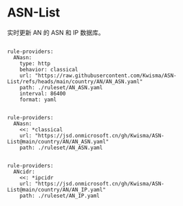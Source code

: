 
# ASN-List

实时更新 AN 的 ASN 和 IP 数据库。

<pre><code class="language-javascript">
rule-providers:
  ANasn:
    type: http
    behavior: classical
    url: "https://raw.githubusercontent.com/Kwisma/ASN-List/refs/heads/main/country/AN/AN_ASN.yaml"
    path: ./ruleset/AN_ASN.yaml
    interval: 86400
    format: yaml
</code></pre>

<pre><code class="language-javascript">
rule-providers:
  ANasn:
    <<: *classical
    url: "https://jsd.onmicrosoft.cn/gh/Kwisma/ASN-List@main/country/AN/AN_ASN.yaml"
    path: ./ruleset/AN_ASN.yaml
</code></pre>

<pre><code class="language-javascript">
rule-providers:
  ANcidr:
    <<: *ipcidr
    url: "https://jsd.onmicrosoft.cn/gh/Kwisma/ASN-List@main/country/AN/AN_IP.yaml"
    path: ./ruleset/AN_IP.yaml
</code></pre>